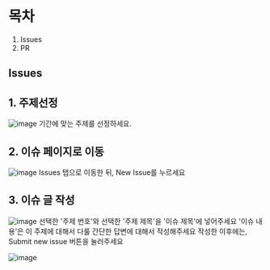 # 목차
1. Issues
2. PR

## Issues
## 1. 주제선정
![image](https://user-images.githubusercontent.com/18400730/181136497-a4017811-82a1-44c3-a35d-8fe68ceb2696.png)
기간에 맞는 주제를 선정하세요.

## 2. 이슈 페이지로 이동
![image](https://user-images.githubusercontent.com/18400730/181137179-1f4f604d-bff5-40ab-aa1f-acef42ea141b.png)
Issues 탭으로 이동한 뒤, New Issue를 누르세요


## 3. 이슈 글 작성
![image](https://user-images.githubusercontent.com/18400730/181139260-7d0fcbd3-8ef2-4714-b70c-6173bd4e6f4f.png)
선택한 '주제 번호'와 선택한 '주제 제목'을 '이슈 제목'에 넣어주세요
'이슈 내용'은 이 주제에 대해서 다룰 간단한 답변에 대해서 작성해주세요
작성한 이후에는, Submit new issue 버튼을 눌러주세요

![image](https://user-images.githubusercontent.com/18400730/181139516-9a9f19d7-ee26-422c-9b35-4d1a119ecbcf.png)
